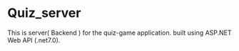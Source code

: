 # Quiz_server

This is server( Backend ) for the quiz-game application. built using ASP.NET Web API (.net7.0).
